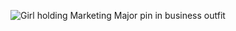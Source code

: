 ![Girl holding Marketing Major pin in business outfit](https://awooller00.github.io/Ally-W-CNU/images/GithubAboutMe.jpg)

